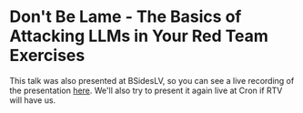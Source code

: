 # Don't Be Lame - The Basics of Attacking LLMs in Your Red Team Exercises

This talk was also presented at BSidesLV, so you can see a live recording of the presentation [here](https://www.youtube.com/live/goERQMqAv50?si=YX5SJsJFuTpfT3zH&t=21209). We'll also try to present it again live at Cron if RTV will have us.